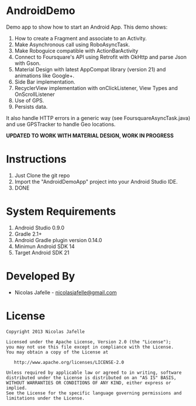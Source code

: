 AndroidDemo
===========

Demo app to show how to start an Android App. This demo shows:

1. How to create a Fragment and associate to an Activity.
2. Make Asynchronous call using RoboAsyncTask.
3. Make Roboguice compatible with ActionBarActivity
4. Connect to Foursquare's API using Retrofit with OkHttp and parse Json with Gson.
5. Material Design with latest AppCompat library (version 21) and animations like Google+.
6. Side Bar implementation.
7. RecyclerView implementation with onClickListener, View Types and OnScrollListener
8. Use of GPS.
9. Persists data.

It also handle HTTP errors in a generic way (see FoursquareAsyncTask.java) and use GPSTracker to handle Geo locations.

**UPDATED TO WORK WITH MATERIAL DESIGN, WORK IN PROGRESS**

Instructions
============

1. Just Clone the git repo
2. Import the "AndroidDemoApp" project into your Android Studio IDE.
4. DONE


System Requirements 
============

1. Android Studio 0.9.0
2. Gradle 2.1+
3. Android Gradle plugin version 0.14.0
4. Minimun Android SDK 14
5. Target Android SDK 21


Developed By
================

* Nicolas Jafelle - <nicolasjafelle@gmail.com>


License
================

    Copyright 2013 Nicolas Jafelle

    Licensed under the Apache License, Version 2.0 (the "License");
    you may not use this file except in compliance with the License.
    You may obtain a copy of the License at

       http://www.apache.org/licenses/LICENSE-2.0

    Unless required by applicable law or agreed to in writing, software
    distributed under the License is distributed on an "AS IS" BASIS,
    WITHOUT WARRANTIES OR CONDITIONS OF ANY KIND, either express or implied.
    See the License for the specific language governing permissions and
    limitations under the License.

